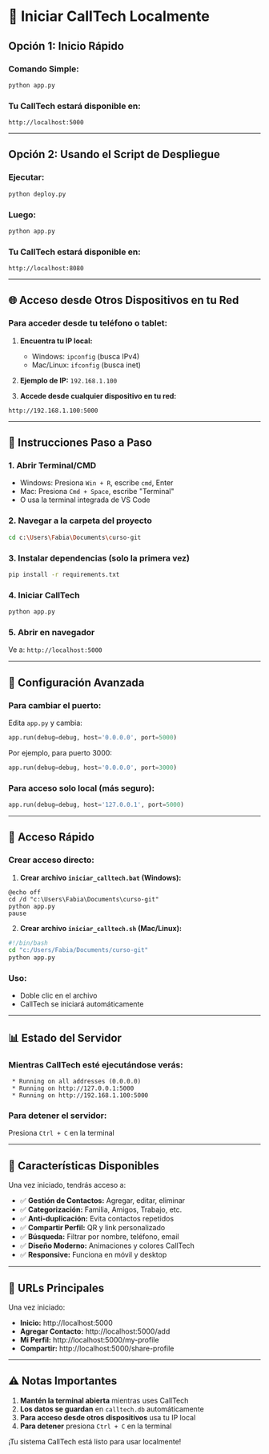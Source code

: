 # 🚀 Iniciar CallTech Localmente

## Opción 1: Inicio Rápido

### Comando Simple:
```bash
python app.py
```

### Tu CallTech estará disponible en:
```
http://localhost:5000
```

---

## Opción 2: Usando el Script de Despliegue

### Ejecutar:
```bash
python deploy.py
```

### Luego:
```bash
python app.py
```

### Tu CallTech estará disponible en:
```
http://localhost:8080
```

---

## 🌐 Acceso desde Otros Dispositivos en tu Red

### Para acceder desde tu teléfono o tablet:

1. **Encuentra tu IP local:**
   - Windows: `ipconfig` (busca IPv4)
   - Mac/Linux: `ifconfig` (busca inet)

2. **Ejemplo de IP:** `192.168.1.100`

3. **Accede desde cualquier dispositivo en tu red:**
```
http://192.168.1.100:5000
```

---

## 📱 Instrucciones Paso a Paso

### 1. Abrir Terminal/CMD
- Windows: Presiona `Win + R`, escribe `cmd`, Enter
- Mac: Presiona `Cmd + Space`, escribe "Terminal"
- O usa la terminal integrada de VS Code

### 2. Navegar a la carpeta del proyecto
```bash
cd c:\Users\Fabia\Documents\curso-git
```

### 3. Instalar dependencias (solo la primera vez)
```bash
pip install -r requirements.txt
```

### 4. Iniciar CallTech
```bash
python app.py
```

### 5. Abrir en navegador
Ve a: `http://localhost:5000`

---

## 🔧 Configuración Avanzada

### Para cambiar el puerto:
Edita `app.py` y cambia:
```python
app.run(debug=debug, host='0.0.0.0', port=5000)
```

Por ejemplo, para puerto 3000:
```python
app.run(debug=debug, host='0.0.0.0', port=3000)
```

### Para acceso solo local (más seguro):
```python
app.run(debug=debug, host='127.0.0.1', port=5000)
```

---

## 🎯 Acceso Rápido

### Crear acceso directo:

1. **Crear archivo `iniciar_calltech.bat` (Windows):**
```batch
@echo off
cd /d "c:\Users\Fabia\Documents\curso-git"
python app.py
pause
```

2. **Crear archivo `iniciar_calltech.sh` (Mac/Linux):**
```bash
#!/bin/bash
cd "c:/Users/Fabia/Documents/curso-git"
python app.py
```

### Uso:
- Doble clic en el archivo
- CallTech se iniciará automáticamente

---

## 📊 Estado del Servidor

### Mientras CallTech esté ejecutándose verás:
```
 * Running on all addresses (0.0.0.0)
 * Running on http://127.0.0.1:5000
 * Running on http://192.168.1.100:5000
```

### Para detener el servidor:
Presiona `Ctrl + C` en la terminal

---

## 🌟 Características Disponibles

Una vez iniciado, tendrás acceso a:

- ✅ **Gestión de Contactos:** Agregar, editar, eliminar
- ✅ **Categorización:** Familia, Amigos, Trabajo, etc.
- ✅ **Anti-duplicación:** Evita contactos repetidos
- ✅ **Compartir Perfil:** QR y link personalizado
- ✅ **Búsqueda:** Filtrar por nombre, teléfono, email
- ✅ **Diseño Moderno:** Animaciones y colores CallTech
- ✅ **Responsive:** Funciona en móvil y desktop

---

## 🔗 URLs Principales

Una vez iniciado:

- **Inicio:** http://localhost:5000
- **Agregar Contacto:** http://localhost:5000/add
- **Mi Perfil:** http://localhost:5000/my-profile
- **Compartir:** http://localhost:5000/share-profile

---

## ⚠️ Notas Importantes

1. **Mantén la terminal abierta** mientras uses CallTech
2. **Los datos se guardan** en `calltech.db` automáticamente
3. **Para acceso desde otros dispositivos** usa tu IP local
4. **Para detener** presiona `Ctrl + C` en la terminal

¡Tu sistema CallTech está listo para usar localmente!
